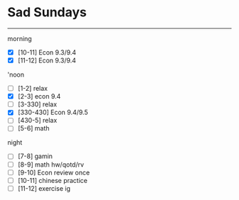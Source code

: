 # Sad Sundays
---
morning
- [x] [10-11] Econ 9.3/9.4
- [x] [11-12] Econ 9.3/9.4

'noon
- [ ] [1-2] relax
- [x] [2-3] econ 9.4
- [ ] [3-330] relax
- [x] [330-430] Econ 9.4/9.5
- [ ] [430-5] relax
- [ ] [5-6] math

night
- [ ] [7-8] gamin
- [ ] [8-9] math hw/qotd/rv
- [ ] [9-10] Econ review once
- [ ] [10-11] chinese practice
- [ ] [11-12] exercise ig
